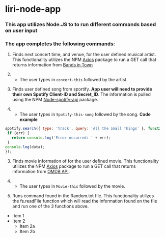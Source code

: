 # liri-node-app

### This app utilizes Node.JS to to run different commands based on user input

### The app completes the following commands:

1. Finds next concert time, and venue, for the user defined musical artist.  This functionality utilizes the NPM [Axios](https://www.npmjs.com/package/axios) package to run a GET call that returns information from [Bands in Town](https://www.bandsintown.com/) 
 1. * The user types in `concert-this` followed by the artist. 
 
2. Finds user defined song from sportify. **App user will need to provide their own Spotify Client-ID and Secret_ID**.  The information is pulled using the NPM [Node-spotify-api](https://www.npmjs.com/package/node-spotify-api) package.     
 2. * The user types in `Spotify-this-song` followed by the song.
  **Code example** 
 ```javascript
 spotify.search({ type: 'track', query: 'All the Small Things' }, function(err, data) {
  if (err) {
    return console.log('Error occurred: ' + err);
  }
console.log(data); 
});
```

3. Finds movie information of for the user defined movie.   This functionality utilizes the NPM [Axios](https://www.npmjs.com/package/axios) package to run a GET call that returns information from [OMDB API](http://www.omdbapi.com/).  
 3. * The user types in `Movie-this` followed by the movie.

4. Runs command found in the Random.txt file.  This functionality utilizes the  fs.readFile function which will read the information found on the file and run one of the 3 functions above. 

* Item 1
* Item 2
  * Item 2a
  * Item 2b
 
 
